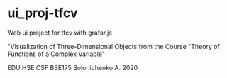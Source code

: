 # ui_proj-tfcv
Web ui project for tfcv with grafar.js

"Visualization of Three-Dimensional Objects from the Course "Theory of Functions of a Complex Variable"

EDU HSE CSF BSE175 Solonichenko A. 2020